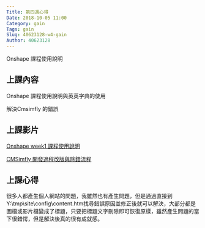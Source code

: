 ```yaml
---
Title: 第四週心得
Date: 2018-10-05 11:00
Category: gain
Tags: gain
Slug: 40623128-w4-gain
Author: 40623128
---
```


Onshape 課程使用說明

<!-- PELICAN_END_SUMMARY -->

上課內容
----

Onshape 課程使用說明與英英字典的使用

解決Cmsimfly 的錯誤

上課影片
----

[Onshape week1 課程使用說明](https://www.youtube.com/watch?v=UdYcuRKS6o4)

[CMSimfly 開發過程改版與除錯流程](https://www.youtube.com/watch?v=sGfj3542Vvs)


上課心得
----

很多人都產生個人網站的問題，我雖然也有產生問題，但是通過直接到Y:\tmp\site\config\content.htm找尋錯誤原因並修正後就可以解決，大部分都是圖檔或影片檔變成了標題，只要把標題文字刪除即可恢復原樣，雖然產生問題的當下很錯愕，但是解決後真的很有成就感。

